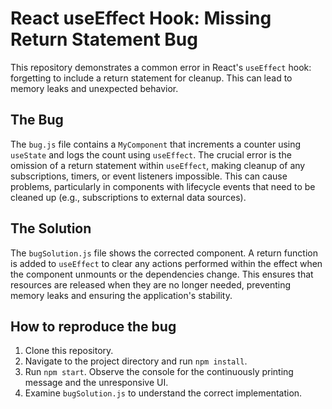 # React useEffect Hook: Missing Return Statement Bug

This repository demonstrates a common error in React's `useEffect` hook: forgetting to include a return statement for cleanup.  This can lead to memory leaks and unexpected behavior.

## The Bug

The `bug.js` file contains a `MyComponent` that increments a counter using `useState` and logs the count using `useEffect`.  The crucial error is the omission of a return statement within `useEffect`, making cleanup of any subscriptions, timers, or event listeners impossible. This can cause problems, particularly in components with lifecycle events that need to be cleaned up (e.g., subscriptions to external data sources).

## The Solution

The `bugSolution.js` file shows the corrected component. A return function is added to `useEffect` to clear any actions performed within the effect when the component unmounts or the dependencies change.  This ensures that resources are released when they are no longer needed, preventing memory leaks and ensuring the application's stability.

## How to reproduce the bug

1. Clone this repository.
2. Navigate to the project directory and run `npm install`.
3. Run `npm start`. Observe the console for the continuously printing message and the unresponsive UI.
4. Examine `bugSolution.js` to understand the correct implementation.